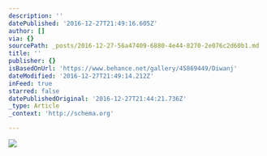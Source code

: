 ```yaml
---
description: ''
datePublished: '2016-12-27T21:49:16.605Z'
author: []
via: {}
sourcePath: _posts/2016-12-27-56a47409-6880-4e44-8270-2e076c2d60b1.md
title: ''
publisher: {}
isBasedOnUrl: 'https://www.behance.net/gallery/45869449/Diwanj'
dateModified: '2016-12-27T21:49:14.212Z'
inFeed: true
starred: false
datePublishedOriginal: '2016-12-27T21:44:21.736Z'
_type: Article
_context: 'http://schema.org'

---
```

![](https://the-grid-user-content.s3-us-west-2.amazonaws.com/29895e46-a8d6-4ab1-9824-fdc907336f52.png)